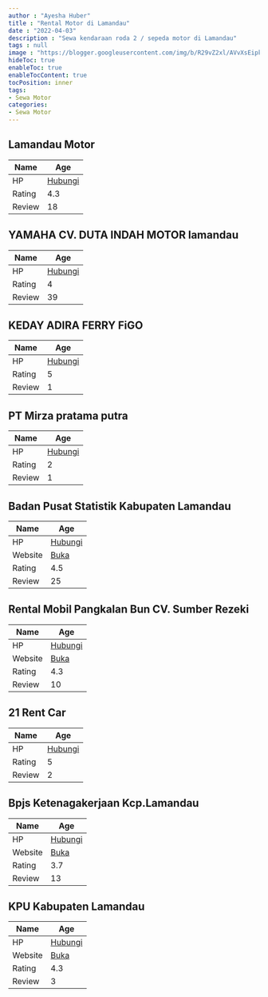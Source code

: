 ```yaml
---
author : "Ayesha Huber"
title : "Rental Motor di Lamandau"
date : "2022-04-03"
description : "Sewa kendaraan roda 2 / sepeda motor di Lamandau"
tags : null
image : "https://blogger.googleusercontent.com/img/b/R29vZ2xl/AVvXsEipkum1_nb9vaoAaKLS_CzeYsj3R0OSiXNjtwQyJ1uQePqs2f2EbTuRIVxfaYz8YZpO0oqcvXVFPuH1OKo0JSawtrGaj4vJkMnwaRbPKyrEMOh4VhYxnlLjPc4xyjesIhyWKfLLm0buZ4b2AxOzkMFWw7SxM5KvPBKW1LDUV9QcjnxpxnmVpYYZ0voEnQ/w300-h200/rental-motor-di-lamandau.png"
hideToc: true
enableToc: true
enableTocContent: true
tocPosition: inner
tags:
- Sewa Motor
categories:
- Sewa Motor
---
```



## Lamandau Motor

Name | Age
--------|------
HP | [Hubungi](https://pcandroidplayer.blogspot.com/?clayads=https://getnumber.ndower.dev?phone=MDg1Mzg5MzM2MDU1)
Rating | 4.3
Review | 18


## YAMAHA CV. DUTA INDAH MOTOR lamandau

Name | Age
--------|------
HP | [Hubungi](https://pcandroidplayer.blogspot.com/?clayads=https://getnumber.ndower.dev?phone=)
Rating | 4
Review | 39


## KEDAY ADIRA FERRY FiGO

Name | Age
--------|------
HP | [Hubungi](https://pcandroidplayer.blogspot.com/?clayads=https://getnumber.ndower.dev?phone=MDg1MjQ5MDU4NDQ0)
Rating | 5
Review | 1


## PT Mirza pratama putra

Name | Age
--------|------
HP | [Hubungi](https://pcandroidplayer.blogspot.com/?clayads=https://getnumber.ndower.dev?phone=MDg1NzA1NzMwNDIy)
Rating | 2
Review | 1


## Badan Pusat Statistik Kabupaten Lamandau

Name | Age
--------|------
HP | [Hubungi](https://pcandroidplayer.blogspot.com/?clayads=https://getnumber.ndower.dev?phone=MDUzMjIwNzEwNzE=)
Website | [Buka](https://pcandroidplayer.blogspot.com/?clayads=aHR0cHM6Ly9sYW1hbmRhdWthYi5icHMuZ28uaWQv) 
Rating | 4.5
Review | 25


## Rental Mobil Pangkalan Bun CV. Sumber Rezeki

Name | Age
--------|------
HP | [Hubungi](https://pcandroidplayer.blogspot.com/?clayads=https://getnumber.ndower.dev?phone=MDgxMjI1OTEwODI=)
Website | [Buka](https://pcandroidplayer.blogspot.com/?clayads=aHR0cDovL3d3dy5yZW50YWxtb2JpbDIxLmNvbS8=) 
Rating | 4.3
Review | 10


## 21 Rent Car

Name | Age
--------|------
HP | [Hubungi](https://pcandroidplayer.blogspot.com/?clayads=https://getnumber.ndower.dev?phone=MDUzNjMyMjMyMTg=)
Rating | 5
Review | 2


## Bpjs Ketenagakerjaan Kcp.Lamandau

Name | Age
--------|------
HP | [Hubungi](https://pcandroidplayer.blogspot.com/?clayads=https://getnumber.ndower.dev?phone=MDUzMjIwNjcyMzU=)
Website | [Buka](https://pcandroidplayer.blogspot.com/?clayads=aHR0cDovL3d3dy5icGpza2V0ZW5hZ2FrZXJqYWFuLmdvLmlkLw==) 
Rating | 3.7
Review | 13


## KPU Kabupaten Lamandau

Name | Age
--------|------
HP | [Hubungi](https://pcandroidplayer.blogspot.com/?clayads=https://getnumber.ndower.dev?phone=MDUzMjIwNzEzOTk=)
Website | [Buka](https://pcandroidplayer.blogspot.com/?clayads=aHR0cDovL3d3dy5rcHUtbGFtYW5kYXVrYWIuZ28uaWQv) 
Rating | 4.3
Review | 3



